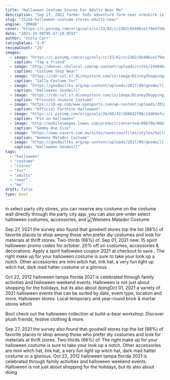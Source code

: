 ```yaml
---
title: "Halloween Costume Stores For Adults Near Me"
description: "Sep 27, 2021 farmer teds adventure farm near ormskirk is renowned for its halloween event for over 16s. Farmaggedon features a variety of attractions, including contagion"
slug: "25256-halloween-costume-stores-adults-near"
engine: "IMAGE"
cover: "https://i.pinimg.com/originals/cc/23/62/cc2362cbb486ce179ed756ec2ad8ba3a.jpg"
date: "2021-10-08T05:47:19.055Z"
author: "Viola Carr"
ratingValue: "3.9"
reviewCount: "25"
images:
  - image: "https://i.pinimg.com/originals/cc/23/62/cc2362cbb486ce179ed756ec2ad8ba3a.jpg"
    caption: "Tag a friend"
  - image: "http://denver.cbslocal.com/wp-content/uploads/sites/14984641/2013/10/121936054.jpg"
    caption: "Costume Shop Near"
  - image: "https://cdn-ssl.s7.disneystore.com/is/image/DisneyShopping/2840055638640-1"
    caption: "Sally Costume for"
  - image: "https://goodwillks.org/wp-content/uploads/2017/09/goodwill_halloween_costumes_beauty_and_the_beast.jpg"
    caption: "Halloween Goodwill"
  - image: "https://cdn-ssl.s7.disneystore.com/is/image/DisneyShopping/2841040738575-3"
    caption: "Princess Jasmine Costume"
  - image: "https://i0.wp.com/www.vpesports.com/wp-content/uploads/2018/07/fn_costumes_spirit.png?resize=1000%2C761&ssl=1"
    caption: "Official Fortnite Halloween"
  - image: "https://i.pinimg.com/originals/26/60/42/266042f86c14d69efc42a489d659951d.jpg"
    caption: "Pin on Halloween"
  - image: "http://mobileimages.lowes.com/product/converted/086786/086786579756.jpg?size=pdhi"
    caption: "Gemmy One Size"
  - image: "https://www.savers.com.au/sites/saversau/files/styles/halloween_main_costume/public/matador.jpg?itok=tfuzWbt6"
    caption: "Womens Matador Costume"
  - image: "https://goodwillks.org/wp-content/uploads/2017/09/goodwill_halloween_costumes_party_animal.jpg"
    caption: "Halloween Goodwill"
tags:
  - "halloween"
  - "costume"
  - "stores"
  - "for"
  - "adults"
  - "near"
  - "me"
draft: false
type: post
---
```


in select party city stores, you can reserve any costume on the costume wall directly through the party city app.  you can also pre-order select halloween costumes, accessories, and
![Womens Matador Costume](https://www.savers.com.au/sites/saversau/files/styles/halloween_main_costume/public/matador.jpg?itok=tfuzWbt6 "Womens Matador Costume")

Sep 27, 2021 the survey also found that goodwill stores top the list (88%) of favorite places to shop among those who prefer diy costumes and look for materials at thrift stores. Two-thirds (66%) of. Sep 01, 2021 new: 15 spirit halloween promo codes for october. 20% off on costumes, accessories &amp; decorations. Apply a spirit halloween coupon 2021 at checkout to save.. The right make up for your halloween costume is sure to take your look up a notch. Other accessories are mini witch hat, link hat, a very fun light up witch hat, dark mad hatter costume or a glorious
<!--inArticleAds-->

<!--galleryOne-->

Oct 22, 2012 halloween tampa florida 2021 is celebrated through family activities and halloween weekend events. Halloween is not just about shopping for the holidays, but its also about doingOct 01, 2021 a variety of 2021 halloween events that can be sorted by date, event type, location and more. Halloween stores. Local temporary and year-round brick & mortar stores which
<!--inArticleAds-->

<!--galleryTwo-->

Boo! check out the halloween collection at build-a-bear workshop. Discover plush friends, festive clothing & more.
<!--galleryThree-->

Sep 27, 2021 the survey also found that goodwill stores top the list (88%) of favorite places to shop among those who prefer diy costumes and look for materials at thrift stores. Two-thirds (66%) of. The right make up for your halloween costume is sure to take your look up a notch. Other accessories are mini witch hat, link hat, a very fun light up witch hat, dark mad hatter costume or a glorious. Oct 22, 2012 halloween tampa florida 2021 is celebrated through family activities and halloween weekend events. Halloween is not just about shopping for the holidays, but its also about doing